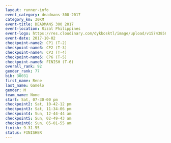 ```yaml
---
layout: runner-info 
event_category: deadmans-300-2017 
category_km: 30KM 
event-title: DEADMANS 300 2017 
event-location: Rizal Philippines 
event-logo: https://res.cloudinary.com/dykbosktl/image/upload/v1574385898/Logo/2017-DM300-Logo_ljecaw.jpg 
event-date: 2017-10-02 
checkpoint-name2: CP1 (T-2) 
checkpoint-name3: CP2 (T-3) 
checkpoint-name4: CP3 (T-4) 
checkpoint-name5: CP6 (T-5) 
checkpoint-name6: FINISH (T-6) 
overall_rank: 92
gender_rank: 77
bib: 30031
first_name: Rene
last_name: Gamelo
gender: M
team_name: None
start: Sat, 07-30-00 pm
checkpoint2: Sat, 10-42-12 pm
checkpoint3: Sat, 11-34-06 pm
checkpoint4: Sun, 12-44-44 am
checkpoint5: Sun, 02-49-43 am
checkpoint6: Sun, 05-01-55 am
finish: 9-31-55
status: FINISHER
---
```

